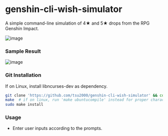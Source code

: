 # genshin-cli-wish-simulator
A simple command-line simulation of 4★ and 5★ drops from the RPG Genshin Impact.

![image](https://user-images.githubusercontent.com/106811131/225665749-ca54424a-90e5-4b38-9792-6d6f92d80142.png)

### Sample Result

![image](https://user-images.githubusercontent.com/106811131/225666389-8e7a28c0-dfe0-4f4d-8b75-42a0c0e8c9c2.png)

### Git Installation

If on Linux, install libncurses-dev as dependency.

```bash
git clone 'https://github.com/tsu2000/genshin-cli-wish-simulator' && cd genshin-cli-wish-simulator
make  # if on linux, run 'make ubuntucompile' instead for proper characters
sudo make install
```

### Usage
- Enter user inputs according to the prompts.


